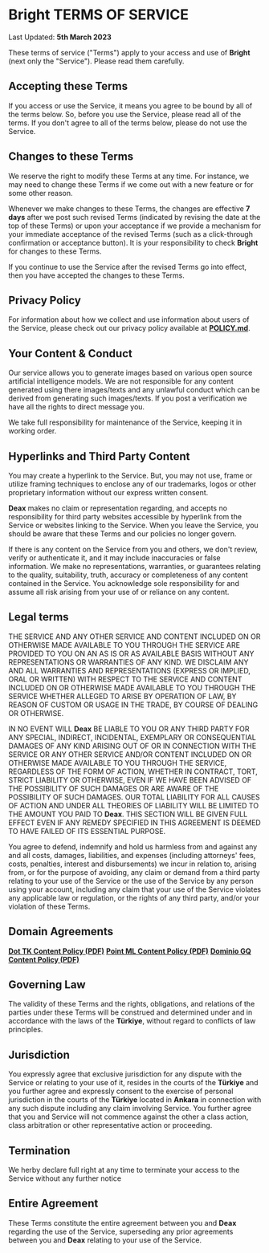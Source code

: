 # **Bright** TERMS OF SERVICE

Last Updated: **5th March 2023**

These terms of service ("Terms") apply to your access and use of **Bright** (next only the "Service"). Please read them carefully.

## Accepting these Terms

If you access or use the Service, it means you agree to be bound by all of the terms below. So, before you use the Service, please read all of the terms. If you don't agree to all of the terms below, please do not use the Service.

## Changes to these Terms

We reserve the right to modify these Terms at any time. For instance, we may need to change these Terms if we come out with a new feature or for some other reason.

Whenever we make changes to these Terms, the changes are effective **7 days** after we post such revised Terms (indicated by revising the date at the top of these Terms) or upon your acceptance if we provide a mechanism for your immediate acceptance of the revised Terms (such as a click-through confirmation or acceptance button). It is your responsibility to check **Bright** for changes to these Terms.

If you continue to use the Service after the revised Terms go into effect, then you have accepted the changes to these Terms.

## Privacy Policy

For information about how we collect and use information about users of the Service, please check out our privacy policy available at **[POLICY.md](./POLICY.md)**.
## Your Content & Conduct


Our service allows you to generate images based on various open source artificial intelligence models. We are not responsible for any content generated using there images/texts and any unlawful conduct which can be derived from generating such images/texts. If you post a verification we have all the rights to direct message you.

We take full responsibility for maintenance of the Service, keeping it in working order.

## Hyperlinks and Third Party Content

You may create a hyperlink to the Service. But, you may not use, frame or utilize framing techniques to enclose any of our trademarks, logos or other proprietary information without our express written consent.

**Deax** makes no claim or representation regarding, and accepts no responsibility for third party websites accessible by hyperlink from the Service or websites linking to the Service. When you leave the Service, you should be aware that these Terms and our policies no longer govern.

If there is any content on the Service from you and others, we don't review, verify or authenticate it, and it may include inaccuracies or false information. We make no representations, warranties, or guarantees relating to the quality, suitability, truth, accuracy or completeness of any content contained in the Service. You acknowledge sole responsibility for and assume all risk arising from your use of or reliance on any content.

## Legal terms

THE SERVICE AND ANY OTHER SERVICE AND CONTENT INCLUDED ON OR OTHERWISE MADE AVAILABLE TO YOU THROUGH THE SERVICE ARE PROVIDED TO YOU ON AN AS IS OR AS AVAILABLE BASIS WITHOUT ANY REPRESENTATIONS OR WARRANTIES OF ANY KIND. WE DISCLAIM ANY AND ALL WARRANTIES AND REPRESENTATIONS (EXPRESS OR IMPLIED, ORAL OR WRITTEN) WITH RESPECT TO THE SERVICE AND CONTENT INCLUDED ON OR OTHERWISE MADE AVAILABLE TO YOU THROUGH THE SERVICE WHETHER ALLEGED TO ARISE BY OPERATION OF LAW, BY REASON OF CUSTOM OR USAGE IN THE TRADE, BY COURSE OF DEALING OR OTHERWISE.

IN NO EVENT WILL **Deax** BE LIABLE TO YOU OR ANY THIRD PARTY FOR ANY SPECIAL, INDIRECT, INCIDENTAL, EXEMPLARY OR CONSEQUENTIAL DAMAGES OF ANY KIND ARISING OUT OF OR IN CONNECTION WITH THE SERVICE OR ANY OTHER SERVICE AND/OR CONTENT INCLUDED ON OR OTHERWISE MADE AVAILABLE TO YOU THROUGH THE SERVICE, REGARDLESS OF THE FORM OF ACTION, WHETHER IN CONTRACT, TORT, STRICT LIABILITY OR OTHERWISE, EVEN IF WE HAVE BEEN ADVISED OF THE POSSIBILITY OF SUCH DAMAGES OR ARE AWARE OF THE POSSIBILITY OF SUCH DAMAGES. OUR TOTAL LIABILITY FOR ALL CAUSES OF ACTION AND UNDER ALL THEORIES OF LIABILITY WILL BE LIMITED TO THE AMOUNT YOU PAID TO **Deax**. THIS SECTION WILL BE GIVEN FULL EFFECT EVEN IF ANY REMEDY SPECIFIED IN THIS AGREEMENT IS DEEMED TO HAVE FAILED OF ITS ESSENTIAL PURPOSE.

You agree to defend, indemnify and hold us harmless from and against any and all costs, damages, liabilities, and expenses (including attorneys' fees, costs, penalties, interest and disbursements) we incur in relation to, arising from, or for the purpose of avoiding, any claim or demand from a third party relating to your use of the Service or the use of the Service by any person using your account, including any claim that your use of the Service violates any applicable law or regulation, or the rights of any third party, and/or your violation of these Terms.

## Domain Agreements

**[Dot TK Content Policy (PDF)](./dottk_contentpolicy_version21.pdf)**
**[Point ML Content Policy (PDF)](./ml_contentpolicy_combined_v0100.pdf)**
**[Dominio GQ Content Policy (PDF)](./gq_contentpolicy_v0100.pdf)**

## Governing Law
The validity of these Terms and the rights, obligations, and relations of the parties under these Terms will be construed and determined under and in accordance with the laws of the **Türkiye**, without regard to conflicts of law principles.

## Jurisdiction

You expressly agree that exclusive jurisdiction for any dispute with the Service or relating to your use of it, resides in the courts of the **Türkiye** and you further agree and expressly consent to the exercise of personal jurisdiction in the courts of the **Türkiye** located in **Ankara** in connection with any such dispute including any claim involving Service. You further agree that you and Service will not commence against the other a class action, class arbitration or other representative action or proceeding.

## Termination

We herby declare full right at any time to terminate your access to the Service without any further notice

## Entire Agreement

These Terms constitute the entire agreement between you and **Deax** regarding the use of the Service, superseding any prior agreements between you and **Deax** relating to your use of the Service.
